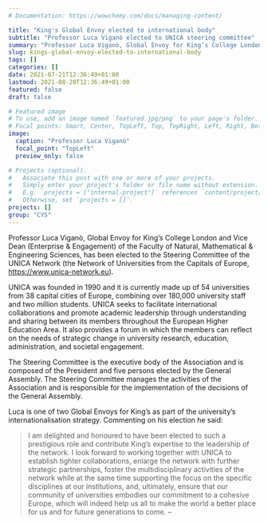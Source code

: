 ```yaml
---
# Documentation: https://wowchemy.com/docs/managing-content/

title: "King's Global Envoy elected to international body"
subtitle: "Professor Luca Viganò elected to UNICA steering committee"
summary: "Professor Luca Viganò, Global Envoy for King’s College London and Vice Dean (Enterprise & Engagement) of the Faculty of Natural, Mathematical & Engineering Sciences, has been elected to the Steering Committee of the UNICA Network (the Network of Universities from the Capitals of Europe, https://www.unica-network.eu)"
slug: kings-global-envoy-elected-to-international-body
tags: []
categories: []
date: 2021-07-21T12:36:49+01:00
lastmod: 2021-08-20T12:36:49+01:00
featured: false
draft: false

# Featured image
# To use, add an image named `featured.jpg/png` to your page's folder.
# Focal points: Smart, Center, TopLeft, Top, TopRight, Left, Right, BottomLeft, Bottom, BottomRight.
image:
  caption: "Professor Luca Viganò"
  focal_point: "TopLeft"
  preview_only: false

# Projects (optional).
#   Associate this post with one or more of your projects.
#   Simply enter your project's folder or file name without extension.
#   E.g. `projects = ["internal-project"]` references `content/project/deep-learning/index.md`.
#   Otherwise, set `projects = []`.
projects: []
group: "CYS"
---
```


Professor Luca Viganò, Global Envoy for King’s College London and Vice Dean (Enterprise & Engagement) of the Faculty of Natural, Mathematical & Engineering Sciences, has been elected to the Steering Committee of the UNICA Network (the Network of Universities from the Capitals of Europe, https://www.unica-network.eu).

UNICA was founded in 1990 and it is currently made up of 54 universities from 38 capital cities of Europe, combining over 180,000 university staff and two million students. UNICA seeks to facilitate international collaborations and promote academic leadership through understanding and sharing between its members throughout the European Higher Education Area. It also provides a forum in which the members can reflect on the needs of strategic change in university research, education, administration, and societal engagement.

The Steering Committee is the executive body of the Association and is composed of the President and five persons elected by the General Assembly. The Steering Committee manages the activities of the Association and is responsible for the implementation of the decisions of the General Assembly.

Luca is one of two Global Envoys for King’s as part of the university’s internationalisation strategy. Commenting on his election he said:
> I am delighted and honoured to have been elected to such a prestigious role and contribute King’s expertise to the leadership of the network. I look forward to working together with UNICA to establish tighter collaborations, enlarge the network with further strategic partnerships, foster the multidisciplinary activities of the network while at the same time supporting the focus on the specific disciplines at our institutions, and, ultimately, ensure that our community of universities embodies our commitment to a cohesive Europe, which will indeed help us all to make the world a better place for us and for future generations to come.
–
